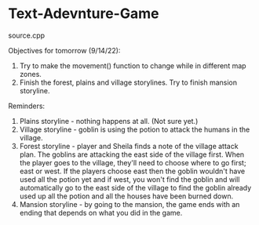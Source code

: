 # Text-Adevnture-Game
source.cpp

Objectives for tomorrow (9/14/22):
1. Try to make the movement() function to change while in different map zones. 
2. Finish the forest, plains and village storylines. Try to finish mansion storyline.

Reminders:
1. Plains storyline - nothing happens at all. (Not sure yet.)
2. Village storyline - goblin is using the potion to attack the humans in the village.
3. Forest storyline - player and Sheila finds a note of the village attack plan. The goblins are attacking the east side of the village first. When the player goes to the 
village, they'll need to choose where to go first; east or west. If the players choose east then the goblin wouldn't have used all the potion yet and if west, you won't 
find the goblin and will automatically go to the east side of the village to find the goblin already used up all the potion and all the houses have been burned down.
4. Mansion storyline - by going to the mansion, the game ends with an ending that depends on what you did in the game.


